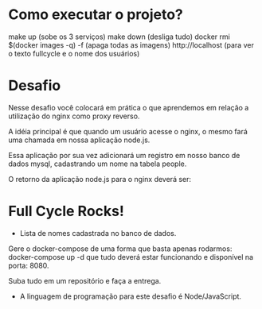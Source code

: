 # Como executar o projeto?
make up (sobe os 3 serviços)
make down (desliga tudo)
docker rmi $(docker images -q) -f (apaga todas as imagens)
http://localhost (para ver o texto fullcycle e o nome dos usuários)

# Desafio

Nesse desafio você colocará em prática o que aprendemos em relação a utilização do nginx como proxy reverso. 

A idéia principal é que quando um usuário acesse o nginx, o mesmo fará uma chamada em nossa aplicação node.js. 

Essa aplicação por sua vez adicionará um registro em nosso banco de dados mysql, cadastrando um nome na tabela people.

O retorno da aplicação node.js para o nginx deverá ser:

<h1>Full Cycle Rocks!</h1>

- Lista de nomes cadastrada no banco de dados.

Gere o docker-compose de uma forma que basta apenas rodarmos: docker-compose up -d que tudo deverá estar funcionando e disponível na porta: 8080.

Suba tudo em um repositório e faça a entrega.

* A linguagem de programação para este desafio é Node/JavaScript.


